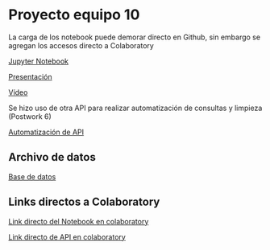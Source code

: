 # Proyecto equipo 10

La carga de los notebook puede demorar directo en Github, sin embargo se agregan los accesos directo a Colaboratory

[Jupyter Notebook](https://github.com/angyf/Entrega_Final_Procesamiento_DanielAlvarez_AngelicaFuentes_IvonneRamirez/blob/main/JupyterNotebook.ipynb)


[Presentación](https://www.canva.com/design/DAEYIZBWbiE/ra7kZj1_aXeNLah0G-Xtnw/view?utm_content=DAEYIZBWbiE&utm_campaign=designshare&utm_medium=link&utm_source=publishsharelink)

[Vídeo](https://www.dropbox.com/sh/sol6sj33jszp9wr/AAA4GUvsbfICH-aPar3U7LA4a?dl=0&preview=zoom_5.mp4)

Se hizo uso de otra API para realizar automatización de consultas y limpieza (Postwork 6)

[Automatización de API](https://github.com/angyf/Entrega_Final_Procesamiento_DanielAlvarez_AngelicaFuentes_IvonneRamirez/blob/main/API.ipynb)

## Archivo de datos

[Base de datos](https://raw.githubusercontent.com/angyf/Entrega_Final_Procesamiento_DanielAlvarez_AngelicaFuentes_IvonneRamirez/main/mlbootcamp5_train.csv)

## Links directos a Colaboratory

[Link directo del Notebook en colaboratory](https://colab.research.google.com/drive/1cKaA_JKetdlbFVCnaS7ALdN4d5m9qxqu?usp=sharing)

[Link directo de API en colaboratory](https://colab.research.google.com/drive/1E3INugFT7nQETRmMihGDFhGo4F-7UFT6?usp=sharing)
